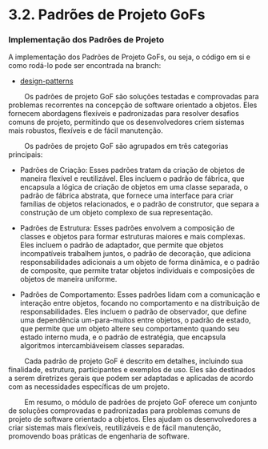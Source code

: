 # 3.2. Padrões de Projeto GoFs

### Implementação dos Padrões de Projeto

A implementação dos Padrões de Projeto GoFs, ou seja, o código em si e como rodá-lo pode ser encontrada na branch:

- [design-patterns](https://github.com/UnBArqDsw2023-1/2023.1_G2_ProjetoMercadoLivre/tree/design-patterns/src)


&emsp;&emsp; Os padrões de projeto GoF são soluções testadas e comprovadas para problemas recorrentes na concepção de software orientado a objetos. Eles fornecem abordagens flexíveis e padronizadas para resolver desafios comuns de projeto, permitindo que os desenvolvedores criem sistemas mais robustos, flexíveis e de fácil manutenção.

&emsp;&emsp; Os padrões de projeto GoF são agrupados em três categorias principais:

- Padrões de Criação: Esses padrões tratam da criação de objetos de maneira flexível e reutilizável. Eles incluem o padrão de fábrica, que encapsula a lógica de criação de objetos em uma classe separada, o padrão de fábrica abstrata, que fornece uma interface para criar famílias de objetos relacionados, e o padrão de construtor, que separa a construção de um objeto complexo de sua representação.

- Padrões de Estrutura: Esses padrões envolvem a composição de classes e objetos para formar estruturas maiores e mais complexas. Eles incluem o padrão de adaptador, que permite que objetos incompatíveis trabalhem juntos, o padrão de decoração, que adiciona responsabilidades adicionais a um objeto de forma dinâmica, e o padrão de composite, que permite tratar objetos individuais e composições de objetos de maneira uniforme.

- Padrões de Comportamento: Esses padrões lidam com a comunicação e interação entre objetos, focando no comportamento e na distribuição de responsabilidades. Eles incluem o padrão de observador, que define uma dependência um-para-muitos entre objetos, o padrão de estado, que permite que um objeto altere seu comportamento quando seu estado interno muda, e o padrão de estratégia, que encapsula algoritmos intercambiáveis ​​em classes separadas.

&emsp;&emsp; Cada padrão de projeto GoF é descrito em detalhes, incluindo sua finalidade, estrutura, participantes e exemplos de uso. Eles são destinados a serem diretrizes gerais que podem ser adaptadas e aplicadas de acordo com as necessidades específicas de um projeto.

&emsp;&emsp; Em resumo, o módulo de padrões de projeto GoF oferece um conjunto de soluções comprovadas e padronizadas para problemas comuns de projeto de software orientado a objetos. Eles ajudam os desenvolvedores a criar sistemas mais flexíveis, reutilizáveis ​​e de fácil manutenção, promovendo boas práticas de engenharia de software.
